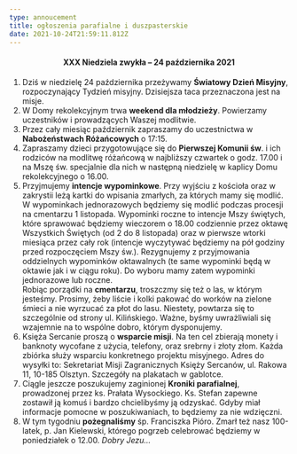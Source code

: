 ```yaml
---
type: annoucement
title: ogłoszenia parafialne i duszpasterskie
date: 2021-10-24T21:59:11.812Z
---
```

<!--StartFragment-->

<h4 style="text-align:center;">XXX Niedziela zwykła – 24 października 2021</h4>

1. Dziś w niedzielę 24 października przeżywamy **Światowy Dzień Misyjny**, rozpoczynający Tydzień misyjny. Dzisiejsza taca przeznaczona jest na misje.
2. W Domy rekolekcyjnym trwa **weekend dla młodzieży**. Powierzamy uczestników i prowadzących Waszej modlitwie. 
3. Przez cały miesiąc październik zapraszamy do uczestnictwa w **Nabożeństwach Różańcowych** o 17:15.
4. Zapraszamy dzieci przygotowujące się do **Pierwszej Komunii św**. i ich rodziców na modlitwę różańcową w najbliższy czwartek o godz. 17.00 i na Mszę św. specjalnie dla nich w następną niedzielę w kaplicy Domu rekolekcyjnego o 16.00.
5. Przyjmujemy **intencje wypominkowe**. Przy wyjściu z kościoła oraz w zakrystii leżą kartki do wpisania zmarłych, za których mamy się modlić. W wypominkach jednorazowych będziemy się modlić podczas procesji na cmentarzu 1 listopada. Wypominki roczne to intencje Mszy świętych, które sprawować będziemy wieczorem o 18.00 codziennie przez oktawę Wszystkich Świętych (od 2 do 8 listopada) oraz w pierwsze wtorki miesiąca przez cały rok (intencje wyczytywać będziemy na pół godziny przed rozpoczęciem Mszy św.). Rezygnujemy z przyjmowania oddzielnych wypominków oktawalnych (te same wypominki będą w oktawie jak i w ciągu roku). Do wyboru mamy zatem wypominki jednorazowe lub roczne.\
   Robiąc porządki na **cmentarzu**, troszczmy się też o las, w którym jesteśmy. Prosimy, żeby liście i kolki pakować do worków na zielone śmieci a nie wyrzucać za płot do lasu. Niestety, powtarza się to szczególnie od strony ul. Kilińskiego. Ważne, byśmy uwrażliwiali się wzajemnie na to wspólne dobro, którym dysponujemy.
6. Księża Sercanie proszą o **wsparcie misji**. Na ten cel zbierają monety i banknoty wycofane z użycia, telefony, oraz srebrny i złoty złom. Każda zbiórka służy wsparciu konkretnego projektu misyjnego. Adres do wysyłki to: Sekretariat Misji Zagranicznych Księży Sercanów, ul. Rakowa 11, 10-185 Olsztyn. Szczegóły na plakatach w gablotce.
7. Ciągle jeszcze poszukujemy zaginionej **Kroniki parafialnej**, prowadzonej przez ks. Prałata Wysockiego. Ks. Stefan zapewne zostawił ją komuś i bardzo chcielibyśmy ją odzyskać. Gdyby miał informacje pomocne w poszukiwaniach, to będziemy za nie wdzięczni.
8. W tym tygodniu **pożegnaliśmy** śp. Franciszka Pióro. Zmarł też nasz 100-latek, p. Jan Kielewski, którego pogrzeb celebrować będziemy w poniedziałek o 12.00. *Dobry Jezu…*

<!--EndFragment-->